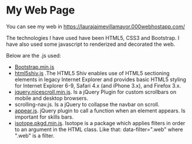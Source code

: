 # My Web Page

You can see my web in https://laurajaimevillamayor.000webhostapp.com/

The technologies I have used have been HTML5, CSS3 and Bootstrap. 
I have also used some javascript to renderized and decorated the web.

Below are the .js used:

* [Bootstrap.min.js](http://getbootstrap.com/docs/4.0/getting-started/download/)
* [html5shiv.js](https://github.com/aFarkas/html5shiv) .The HTML5 Shiv enables use of HTML5 sectioning elements in legacy Internet Explorer and provides basic HTML5      styling for Internet Explorer 6-9, Safari 4.x (and iPhone 3.x), and Firefox 3.x.
* [jquery.nicescroll.min.js](https://github.com/inuyaksa/jquery.nicescroll/releases). Is a jQuery Plugin for custom scrollbars on mobile and desktop browsers.
* scrolling-nav.js. Is a jQuery to collapse the navbar on scroll.
* [appear.js](https://github.com/bas2k/jquery.appear/). jQuery plugin to call a function when an element appears. Is important for skills bars.
* [isotope.pkgd.min.js](https://isotope.metafizzy.co/). Isotope is a package which applies fliters in order to an argument in the HTML class. Like that: data-filter=".web" where ".web" is a filter.
